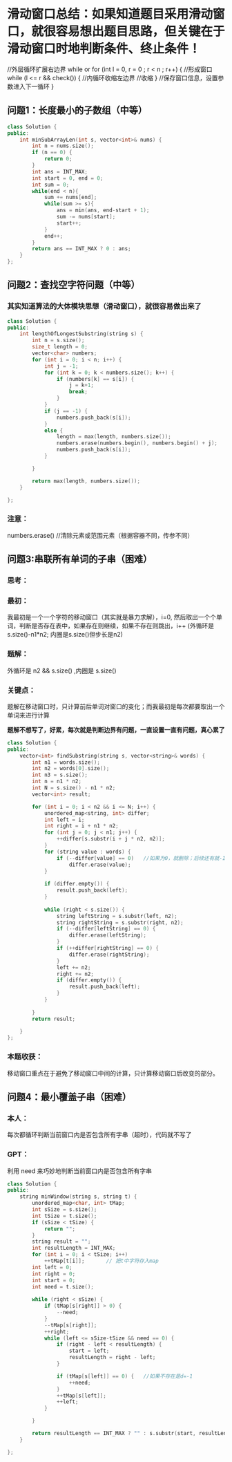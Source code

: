 # 滑动窗口总结：如果知道题目采用滑动窗口，就很容易想出题目思路，但关键在于滑动窗口时地判断条件、终止条件！

//外层循环扩展右边界
while or for (int l = 0, r = 0 ; r < n ; r++) {
	//形成窗口
	while (l <= r && check()) {  //内循环收缩左边界
        //收缩
    }
    //保存窗口信息，设置参数进入下一循环
}

## 问题1：长度最小的子数组（中等）

```C++
class Solution {
public:
    int minSubArrayLen(int s, vector<int>& nums) {
        int n = nums.size();
        if (n == 0) {
            return 0;
        }
        int ans = INT_MAX;
        int start = 0, end = 0;
        int sum = 0;
        while(end < n){
            sum += nums[end];
            while(sum >= s){
                ans = min(ans, end-start + 1);
                sum -= nums[start];
                start++;
            }
            end++;
        }
        return ans == INT_MAX ? 0 : ans;
    }
};

```

## 问题2：查找空字符问题（中等）
### 其实知道算法的大体模块思想（滑动窗口），就很容易做出来了
```C++
class Solution {
public:
    int lengthOfLongestSubstring(string s) {
        int n = s.size();
        size_t length = 0;
        vector<char> numbers;
        for (int i = 0; i < n; i++) {
            int j = -1;
            for (int k = 0; k < numbers.size(); k++) {
                if (numbers[k] == s[i]) {
                    j = k+1;
                    break;
                }
            }
            if (j == -1) {
                numbers.push_back(s[i]);
            }
            else {
                length = max(length, numbers.size());
                numbers.erase(numbers.begin(), numbers.begin() + j);
                numbers.push_back(s[i]);
            }

        }

        return max(length, numbers.size());
    }

};
```
### 注意：
numbers.erase()   //清除元素或范围元素（根据容器不同，传参不同）

## 问题3:串联所有单词的子串（困难）
### 思考：
### 最初：
我最初是一个一个字符的移动窗口（其实就是暴力求解），i=0, 然后取出一个个单词，判断是否存在表中，如果存在则继续，如果不存在则跳出，i++
(外循环是 s.size()-n1*n2; 内圈是s.size()但步长是n2)
### 题解：
外循环是 n2 && s.size() ,内圈是 s.size()
### 关键点：
题解在移动窗口时，只计算前后单词对窗口的变化；而我最初是每次都要取出一个单词来进行计算


**题解不想写了，好累，每次就是判断边界有问题，一直设置一直有问题，真心累了**

```C++
class Solution {
public:
    vector<int> findSubstring(string s, vector<string>& words) {
        int n1 = words.size();
        int n2 = words[0].size();
        int n3 = s.size();
        int n = n1 * n2;
        int N = s.size() - n1 * n2;
        vector<int> result;

        for (int i = 0; i < n2 && i <= N; i++) {
            unordered_map<string, int> differ;
            int left = i;
            int right = i + n1 * n2;
            for (int j = 0; j < n1; j++) {
                ++differ[s.substr(i + j * n2, n2)];
            }
            for (string value : words) {
                if (--differ[value] == 0)   //如果为0，就删除；后续还有就-1，缺一个
                    differ.erase(value);
            }
            
            if (differ.empty()) {
                result.push_back(left);
            }
            
            while (right < s.size()) {
                string leftString = s.substr(left, n2);
                string rightString = s.substr(right, n2);
                if (--differ[leftString] == 0) {
                    differ.erase(leftString);
                }
                if (++differ[rightString] == 0) {
                    differ.erase(rightString);
                }
                left += n2;
                right += n2;
                if (differ.empty()) {
                    result.push_back(left);
                }
            }
            
        }
        return result;

    }
};

```

### 本题收获：
移动窗口重点在于避免了移动窗口中间的计算，只计算移动窗口后改变的部分。


## 问题4：最小覆盖子串（困难）

### 本人：
每次都循环判断当前窗口内是否包含所有字串（超时），代码就不写了

### GPT：
利用 need 来巧妙地判断当前窗口内是否包含所有字串

```C++
class Solution {
public:
    string minWindow(string s, string t) {
        unordered_map<char, int> tMap;
        int sSize = s.size();
        int tSize = t.size();
        if (sSize < tSize) {
            return "";
        }
        string result = "";
        int resultLength = INT_MAX;
        for (int i = 0; i < tSize; i++)
            ++tMap[t[i]];       // 把t中字符存入map
        int left = 0;
        int right = 0;
        int start = 0;
        int need = t.size();
        
        while (right < sSize) {
            if (tMap[s[right]] > 0) {
                --need;
            }
            --tMap[s[right]];
            ++right;
            while (left <= sSize-tSize && need == 0) {  
                if (right - left < resultLength) {
                    start = left;
                    resultLength = right - left;
                }

                if (tMap[s[left]] == 0) {   //如果不存在是d=-1
                    ++need;
                }
                ++tMap[s[left]];
                ++left;
            }

        }

        return resultLength == INT_MAX ? "" : s.substr(start, resultLength);
    }

};
```
